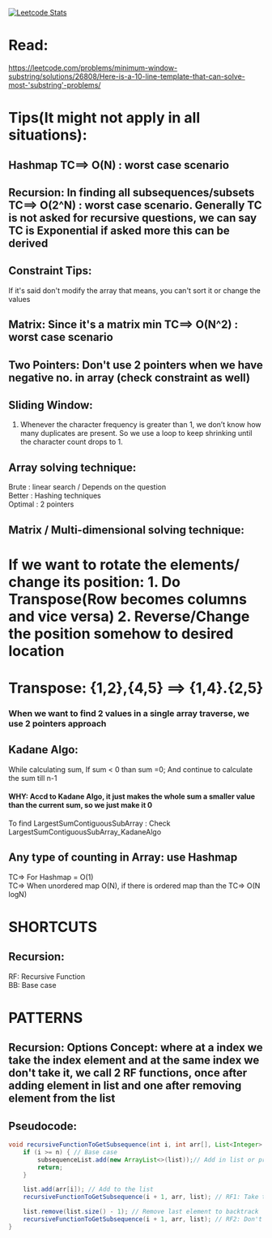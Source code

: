 [![Leetcode Stats](https://leetcard.jacoblin.cool/sohailcodes23)](https://leetcode.com/sohailcodes23/)

# Read:

https://leetcode.com/problems/minimum-window-substring/solutions/26808/Here-is-a-10-line-template-that-can-solve-most-'substring'-problems/

# Tips(It might not apply in all situations):

## Hashmap TC==> O(N) : worst case scenario

## Recursion: In finding all subsequences/subsets TC==> O(2^N) : worst case scenario. Generally TC is not asked for recursive questions, we can say TC is Exponential if asked more this can be derived

## Constraint Tips:

If it's said don't modify the array that means, you can't sort it or change the values

## Matrix: Since it's a matrix min TC==> O(N^2) : worst case scenario

## Two Pointers: Don't use 2 pointers when we have negative no. in array (check constraint as well)

## Sliding Window: 
1. Whenever the character frequency is greater than 1, we don’t know how many duplicates are present. So we use a loop to keep shrinking until the character count drops to 1. 

## Array solving technique:

Brute : linear search / Depends on the question \
Better : Hashing techniques \
Optimal : 2 pointers

## Matrix / Multi-dimensional solving technique:

# If we want to rotate the elements/ change its position: 1. Do Transpose(Row becomes columns and vice versa) 2. Reverse/Change the position somehow to desired location

# Transpose: {1,2},{4,5} ==> {1,4}.{2,5}

### When we want to find 2 values in a single array traverse, we use 2 pointers approach

## Kadane Algo:

While calculating sum, If sum < 0 than sum =0; And continue to calculate the sum till n-1

#### WHY: Accd to Kadane Algo, it just makes the whole sum a smaller value than the current sum, so we just make it 0

To find LargestSumContiguousSubArray : Check LargestSumContiguousSubArray_KadaneAlgo

## Any type of counting in Array: use Hashmap

TC=> For Hashmap = O(1)\
TC=> When unordered map O(N), if there is ordered map than the TC=> O(N logN)

# SHORTCUTS

## Recursion:

RF: Recursive Function \
BB: Base case

# PATTERNS

## Recursion: Options Concept: where at a index we take the index element and at the same index we don't take it, we call 2 RF functions, once after adding element in list and one after removing element from the list

## **Pseudocode:**

```java
void recursiveFunctionToGetSubsequence(int i, int arr[], List<Integer> list) {
    if (i >= n) { // Base case
        subsequenceList.add(new ArrayList<>(list));// Add in list or print all the subsequence
        return;
    }

    list.add(arr[i]); // Add to the list
    recursiveFunctionToGetSubsequence(i + 1, arr, list); // RF1: Take the element

    list.remove(list.size() - 1); // Remove last element to backtrack
    recursiveFunctionToGetSubsequence(i + 1, arr, list); // RF2: Don't take the element
}